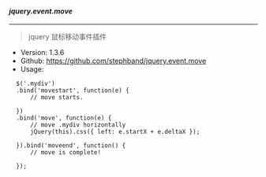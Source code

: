 #### *jquery.event.move*
---
> jquery 鼠标移动事件插件

* Version: 1.3.6
* Github: https://github.com/stephband/jquery.event.move
* Usage:
```
  $('.mydiv')
  .bind('movestart', function(e) {
      // move starts.

  })
  .bind('move', function(e) {
      // move .mydiv horizontally
      jQuery(this).css({ left: e.startX + e.deltaX });

  }).bind('moveend', function() {
      // move is complete!

  });
```